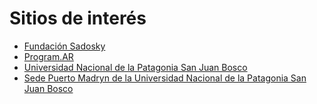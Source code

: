 # Sitios de interés
* [Fundación Sadosky](http://www.fundacionsadosky.org.ar/)
* [Program.AR](http://www.fundacionsadosky.org.ar/programas/programar/)
* [Universidad Nacional de la Patagonia San Juan Bosco](http://www.unp.edu.ar)
* [Sede Puerto Madryn de la Universidad Nacional de la Patagonia San Juan Bosco](http://madryn.unp.edu.ar)
